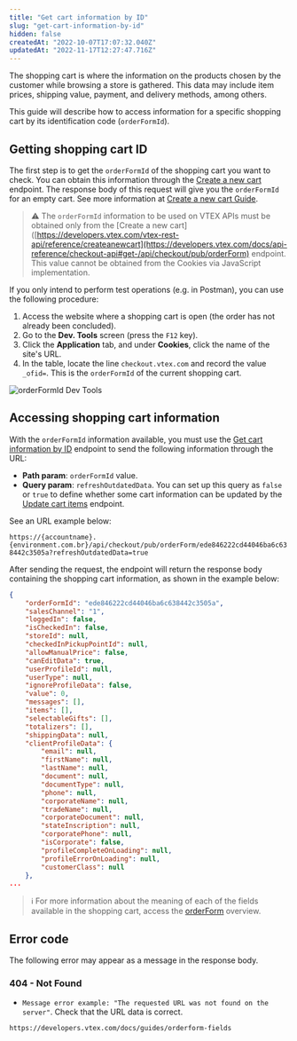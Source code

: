 ```yaml
---
title: "Get cart information by ID"
slug: "get-cart-information-by-id"
hidden: false
createdAt: "2022-10-07T17:07:32.040Z"
updatedAt: "2022-11-17T12:27:47.716Z"
---
```


The shopping cart is where the information on the products chosen by the customer while browsing a store is gathered. This data may include item prices, shipping value, payment, and delivery methods, among others.

This guide will describe how to access information for a specific shopping cart by its identification code (`orderFormId`).

## Getting shopping cart ID

The first step is to get the `orderFormId` of the shopping cart you want to check. You can obtain this information through the [Create a new cart](https://developers.vtex.com/docs/api-reference/checkout-api#get-/api/checkout/pub/orderForm) endpoint. The response body of this request will give you the `orderFormId` for an empty cart. See more information at [Create a new cart Guide](https://developers.vtex.com/docs/guides/create-a-new-cart).

>⚠️ The `orderFormId` information to be used on VTEX APIs must be obtained only from the [Create a new cart]([https://developers.vtex.com/vtex-rest-api/reference/createanewcart](https://developers.vtex.com/docs/api-reference/checkout-api#get-/api/checkout/pub/orderForm) endpoint. This value cannot be obtained from the Cookies via JavaScript implementation.

If you only intend to perform test operations (e.g. in Postman), you can use the following procedure:

1. Access the website where a shopping cart is open (the order has not already been concluded).
2. Go to the **Dev. Tools** screen (press the `F12` key).
3. Click the **Application** tab, and under **Cookies**, click the name of the site's URL.
4. In the table, locate the line `checkout.vtex.com` and record the value `_ofid=`. This is the `orderFormId` of the current shopping cart.

![orderFormId Dev Tools](https://cdn.jsdelivr.net/gh/vtexdocs/dev-portal-content@main/images/get-cart-information-by-id-0.png)

## Accessing shopping cart information

With the `orderFormId` information available, you must use the [Get cart information by ID](https://developers.vtex.com/docs/api-reference/checkout-api#get-/api/checkout/pub/orderForm/-orderFormId-) endpoint to send the following information through the URL:

- **Path param**: `orderFormId` value.
- **Query param**: `refreshOutdatedData`. You can set up this query as `false` or `true` to define whether some cart information can be updated by the [Update cart items](https://developers.vtex.com/docs/api-reference/checkout-api#post-/api/checkout/pub/orderForm/-orderFormId-/items/update) endpoint.

See an URL example below:

`https://{accountname}.{environment.com.br}/api/checkout/pub/orderForm/ede846222cd44046ba6c638442c3505a?refreshOutdatedData=true`

After sending the request, the endpoint will return the response body containing the shopping cart information, as shown in the example below:

```json
{
    "orderFormId": "ede846222cd44046ba6c638442c3505a",
    "salesChannel": "1",
    "loggedIn": false,
    "isCheckedIn": false,
    "storeId": null,
    "checkedInPickupPointId": null,
    "allowManualPrice": false,
    "canEditData": true,
    "userProfileId": null,
    "userType": null,
    "ignoreProfileData": false,
    "value": 0,
    "messages": [],
    "items": [],
    "selectableGifts": [],
    "totalizers": [],
    "shippingData": null,
    "clientProfileData": {
        "email": null,
        "firstName": null,
        "lastName": null,
        "document": null,
        "documentType": null,
        "phone": null,
        "corporateName": null,
        "tradeName": null,
        "corporateDocument": null,
        "stateInscription": null,
        "corporatePhone": null,
        "isCorporate": false,
        "profileCompleteOnLoading": null,
        "profileErrorOnLoading": null,
        "customerClass": null
    },
...
```

> ℹ️ For more information about the meaning of each of the fields available in the shopping cart, access the [orderForm](https://developers.vtex.com/docs/guides/orderform-fields) overview.

## Error code

The following error may appear as a message in the response body.

### 404 - Not Found

- `Message error example: "The requested URL was not found on the server"`. Check that the URL data is correct.

```html
https://developers.vtex.com/docs/guides/orderform-fields
```
